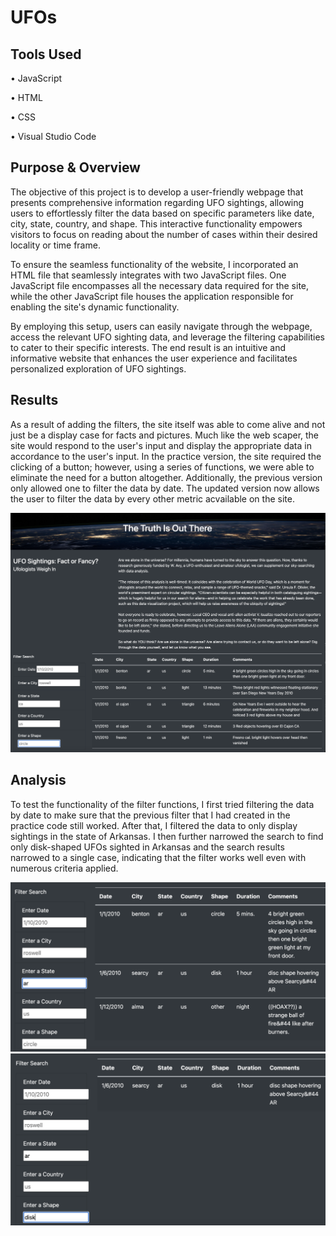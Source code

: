 # UFOs

## Tools Used

• JavaScript

• HTML

• CSS

• Visual Studio Code

## Purpose & Overview

The objective of this project is to develop a user-friendly webpage that presents comprehensive information regarding UFO sightings, allowing users to effortlessly filter the data based on specific parameters like date, city, state, country, and shape. This interactive functionality empowers visitors to focus on reading about the number of cases within their desired locality or time frame.

To ensure the seamless functionality of the website, I incorporated an HTML file that seamlessly integrates with two JavaScript files. One JavaScript file encompasses all the necessary data required for the site, while the other JavaScript file houses the application responsible for enabling the site's dynamic functionality.

By employing this setup, users can easily navigate through the webpage, access the relevant UFO sighting data, and leverage the filtering capabilities to cater to their specific interests. The end result is an intuitive and informative website that enhances the user experience and facilitates personalized exploration of UFO sightings.

## Results

As a result of adding the filters, the site itself was able to come alive and not just be a display case for facts and pictures. Much like the web scaper, the site would respond to the user's input and display the appropriate data in accordance to the user's input. In the practice version, the site required the clicking of a button; however, using a series of functions, we were able to eliminate the need for a button altogether. Additionally, the previous version only allowed one to filter the data by date. The updated version now allows the user to filter the data by every other metric acvailable on the site. 

![](resources/site.png)

## Analysis

To test the functionality of the filter functions, I first tried filtering the data by date to make sure that the previous filter that I had created in the practice code still worked. After that, I filtered the data to only display sightings in the state of Arkansas. I then further narrowed the search to find only disk-shaped UFOs sighted in Arkansas and the search results narrowed to a single case, indicating that the filter works well even with numerous criteria applied.

![](resources/ar.png)
![](resources/ar_disk.png)
